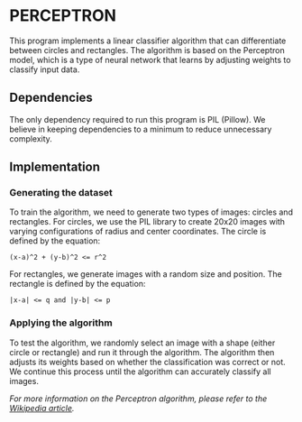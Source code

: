 # PERCEPTRON

This program implements a linear classifier algorithm that can differentiate between circles and rectangles. The algorithm is based on the Perceptron model, which is a type of neural network that learns by adjusting weights to classify input data.


## Dependencies

The only dependency required to run this program is PIL (Pillow). We believe in keeping dependencies to a minimum to reduce unnecessary complexity.

## Implementation

### Generating the dataset
To train the algorithm, we need to generate two types of images: circles and rectangles. For circles, we use the PIL library to create 20x20 images with varying configurations of radius and center coordinates. The circle is defined by the equation:

```
(x-a)^2 + (y-b)^2 <= r^2
```

For rectangles, we generate images with a random size and position. The rectangle is defined by the equation:

```
|x-a| <= q and |y-b| <= p
```

### Applying the algorithm
To test the algorithm, we randomly select an image with a shape (either circle or rectangle) and run it through the algorithm. The algorithm then adjusts its weights based on whether the classification was correct or not. We continue this process until the algorithm can accurately classify all images.

*For more information on the Perceptron algorithm, please refer to the [Wikipedia article](https://wikipedia.org/wiki/Perceptron).*
